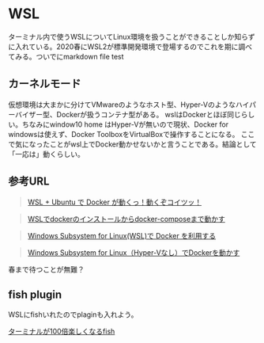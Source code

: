 # WSL

ターミナル内で使うWSLについてLinux環境を扱うことができることしか知らずに入れている。2020春にWSL2が標準開発環境で登場するのでこれを期に調べてみる。ついでにmarkdown file test
## カーネルモード

仮想環境は大まかに分けてVMwareのようなホスト型、Hyper-Vのようなハイパーバイザー型、Dockerが扱うコンテナ型がある。
wslはDockerとほぼ同じらしい。ちなみにwindow10 home はHyper-Vが無いので現状、Docker for windowsは使えず、Docker ToolboxをVirtualBoxで操作することになる。
ここで気になったことがwsl上でDocker動かせないかと言うことである。結論として「一応は」動くらしい。
## 参考URL
>[WSL + Ubuntu で Docker が動くっ！動くぞコイツッ！](https://qiita.com/koinori/items/78a946fc74452af9afba)

>[WSLでdockerのインストールからdocker-composeまで動かす](https://qiita.com/tettsu__/items/85c96850d187e4386c24)

>[Windows Subsystem for Linux(WSL)で Docker を利用する](https://simplestar-tech.hatenablog.com/entry/2019/10/14/101551)

>[Windows Subsystem for Linux（Hyper-Vなし）でDockerを動かす](https://www.nuits.jp/entry/docker-on-wsl)

春まで待つことが無難？

## fish plugin
WSLにfishいれたのでplaginも入れよう。

[ターミナルが100倍楽しくなるfish](https://blog.mamansoft.net/2017/10/15/enjoy-fish/)